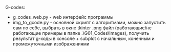 G-codes:
- g_codes_web.py - web интерфейс программы
- img_to_gcode.py - основной скрипт с алгоритмами, можно запустить сам по себе, выбрать в окне tkinter .png файл (работающие/не работающие примеры в папке .\G01_Codes\Images), получить результат g-коды в консоле + subplot с начальным, конечным и промежуточными изображениями
